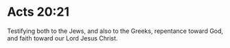 # Acts 20:21

Testifying both to the Jews, and also to the Greeks, repentance toward God, and faith toward our Lord Jesus Christ.